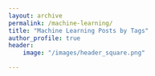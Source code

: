 ```yaml
---
layout: archive
permalink: /machine-learning/
title: "Machine Learning Posts by Tags"
author_profile: true
header: 
    image: "/images/header_square.png"

---
```




